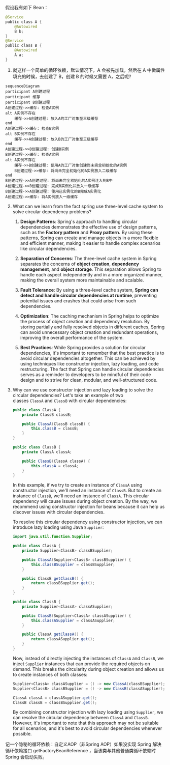 假设我有如下 Bean：
```java
@Service
public class A {
    @Autowired
    B b;
}
@Service
public class B {
    @Autowired
    A a;
}
```

1. 就这样一个简单的循环依赖，默认情况下，A 会被先加载，然后在 A 中做属性填充的时候，去创建了 B，创建 B 的时候又需要 A，之后呢?

```mermaid
sequenceDiagram
participant A创建过程
participant 缓存
participant B创建过程
A创建过程->>缓存: 检查A实例
alt A实例不存在
    缓存->>A创建过程: 放入A的工厂对象至三级缓存
end
A创建过程->>缓存: 检查B实例
alt B实例不存在
    缓存->>A创建过程: 放入B的工厂对象至三级缓存
end
A创建过程->>B创建过程: 创建B实例
B创建过程->>缓存: 检查A实例
alt A实例不存在
    缓存->>B创建过程: 使用A的工厂对象创建尚未完全初始化的A实例
    B创建过程->>缓存: 将尚未完全初始化的A实例放入二级缓存
end
B创建过程->>A创建过程: 将尚未完全初始化的A实例注入到B中
A创建过程->>B创建过程: 完成B实例化并放入一级缓存
B创建过程->>A创建过程: 使用已实例化的B完成A实例化
A创建过程->>缓存: 将A实例放入一级缓存
```
2. What can we learn from the fact spring use three-level cache system to solve circular dependency problems?
	
	1. **Design Patterns**: Spring's approach to handling circular dependencies demonstrates the effective use of design patterns, such as the **Factory pattern** and **Proxy pattern.** By using these patterns, Spring can create and manage objects in a more flexible and efficient manner, making it easier to handle complex scenarios like circular dependencies.
	    
	2. **Separation of Concerns**: The three-level cache system in Spring separates the concerns of **object creation**, **dependency management**, and **object storage**. This separation allows Spring to handle each aspect independently and in a more organized manner, making the overall system more maintainable and scalable.
	    
	3. **Fault Tolerance**: By using a three-level cache system, **Spring can detect and handle circular dependencies at runtime**, preventing potential issues and crashes that could arise from such dependencies. 
	    
	4. **Optimization**: The caching mechanism in Spring helps to optimize the process of object creation and dependency resolution. By storing partially and fully resolved objects in different caches, Spring can avoid unnecessary object creation and redundant operations, improving the overall performance of the system.
	    
	5. **Best Practices**: While Spring provides a solution for circular dependencies, it's important to remember that the best practice is to avoid circular dependencies altogether. This can be achieved by using techniques like constructor injection, lazy loading, and code restructuring. The fact that Spring can handle circular dependencies serves as a reminder to developers to be mindful of their code design and to strive for clean, modular, and well-structured code.

3. Why can we use constructor injection and lazy loading to solve the circular dependencies? 
	Let's take an example of two classes `ClassA` and `ClassB` with circular dependencies:
	
	
	```java
	public class ClassA {
	    private ClassB classB;
	
	    public ClassA(ClassB classB) {
	        this.classB = classB;
	    }
	}
	
	public class ClassB {
	    private ClassA classA;
	
	    public ClassB(ClassA classA) {
	        this.classA = classA;
	    }
	}
	```
	
	In this example, if we try to create an instance of `ClassA` using constructor injection, we'll need an instance of `ClassB`. But to create an instance of `ClassB`, we'll need an instance of `ClassA`. This circular dependency will cause issues during object creation. By the way, we recommend using constructor injection for beans because it can help us discover issues with circular dependencies.
	
	To resolve this circular dependency using constructor injection, we can introduce lazy loading using Java `Supplier`:

	
	```java
	import java.util.function.Supplier;
	
	public class ClassA {
	    private Supplier<ClassB> classBSupplier;
	
	    public ClassA(Supplier<ClassB> classBSupplier) {
	        this.classBSupplier = classBSupplier;
	    }
	
	    public ClassB getClassB() {
	        return classBSupplier.get();
	    }
	}
	
	public class ClassB {
	    private Supplier<ClassA> classASupplier;
	
	    public ClassB(Supplier<ClassA> classASupplier) {
	        this.classASupplier = classASupplier;
	    }
	
	    public ClassA getClassA() {
	        return classASupplier.get();
	    }
	}
	```
	
	Now, instead of directly injecting the instances of `ClassA` and `ClassB`, we inject `Supplier` instances that can provide the required objects on demand. This breaks the circularity during object creation and allows us to create instances of both classes:

	```java
	Supplier<ClassA> classASupplier = () -> new ClassA(classBSupplier);
	Supplier<ClassB> classBSupplier = () -> new ClassB(classASupplier);
	
	ClassA classA = classASupplier.get();
	ClassB classB = classBSupplier.get();
	```
	
	By combining constructor injection with lazy loading using `Supplier`, we can resolve the circular dependency between `ClassA` and `ClassB`. However, it's important to note that this approach may not be suitable for all scenarios, and it's best to avoid circular dependencies whenever possible.

记一个隐秘的循环依赖：自定义AOP（非Spring AOP）如果没实现 Spring 解决循环依赖接口 getFactoryBeanReference ，当该类与其他普通类循环依赖时Spring 会启动失败。